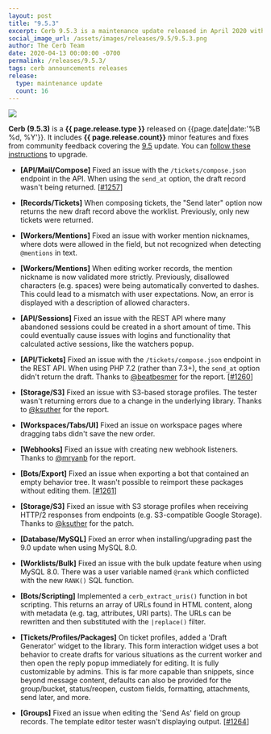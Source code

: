 ```yaml
---
layout: post
title: "9.5.3"
excerpt: Cerb 9.5.3 is a maintenance update released in April 2020 with 16 minor features and fixes from community feedback.
social_image_url: /assets/images/releases/9.5/9.5.3.png
author: The Cerb Team
date: 2020-04-13 00:00:00 -0700
permalink: /releases/9.5.3/
tags: cerb announcements releases
release:
  type: maintenance update
  count: 16
---
```


<div class="cerb-screenshot">
<img src="{{page.social_image_url}}" class="screenshot" style="max-width:500px;">
</div>

**Cerb (9.5.3)** is a **{{ page.release.type }}** released on {{page.date|date:'%B %d, %Y'}}. It includes **{{ page.release.count}}** minor features and fixes from community feedback covering the [9.5](/releases/9.5/) update.  You can [follow these instructions](/docs/upgrading/) to upgrade.

* **[API/Mail/Compose]** Fixed an issue with the `/tickets/compose.json` endpoint in the API. When using the `send_at` option, the draft record wasn't being returned. [[#1257](https://github.com/jstanden/cerb/issues/1257)]

* **[Records/Tickets]** When composing tickets, the "Send later" option now returns the new draft record above the worklist. Previously, only new tickets were returned.

* **[Workers/Mentions]** Fixed an issue with worker mention nicknames, where dots were allowed in the field, but not recognized when detecting `@mentions` in text.

* **[Workers/Mentions]** When editing worker records, the mention nickname is now validated more strictly. Previously, disallowed characters (e.g. spaces) were being automatically converted to dashes. This could lead to a mismatch with user expectations. Now, an error is displayed with a description of allowed characters.

* **[API/Sessions]** Fixed an issue with the REST API where many abandoned sessions could be created in a short amount of time. This could eventually cause issues with logins and functionality that calculated active sessions, like the watchers popup.

* **[API/Tickets]** Fixed an issue with the `/tickets/compose.json` endpoint in the REST API. When using PHP 7.2 (rather than 7.3+), the `send_at` option didn't return the draft. Thanks to [@beatbesmer](https://github.com/beatbesmer) for the report. [[#1260](https://github.com/jstanden/cerb/issues/1260)]

* **[Storage/S3]** Fixed an issue with S3-based storage profiles. The tester wasn't returning errors due to a change in the underlying library. Thanks to [@ksuther](https://github.com/ksuther) for the report.

* **[Workspaces/Tabs/UI]** Fixed an issue on workspace pages where dragging tabs didn't save the new order.

* **[Webhooks]** Fixed an issue with creating new webhook listeners. Thanks to [@mryanb](https://github.com/mryanb) for the report.

* **[Bots/Export]** Fixed an issue when exporting a bot that contained an empty behavior tree. It wasn't possible to reimport these packages without editing them. [[#1261](https://github.com/jstanden/cerb/issues/1261)]

* **[Storage/S3]** Fixed an issue with S3 storage profiles when receiving HTTP/2 responses from endpoints (e.g. S3-compatible Google Storage). Thanks to [@ksuther](https://github.com/ksuther) for the patch.

* **[Database/MySQL]** Fixed an error when installing/upgrading past the 9.0 update when using MySQL 8.0.

* **[Worklists/Bulk]** Fixed an issue with the bulk update feature when using MySQL 8.0. There was a user variable named `@rank` which conflicted with the new `RANK()` SQL function.

* **[Bots/Scripting]** Implemented a `cerb_extract_uris()` function in bot scripting. This returns an array of URLs found in HTML content, along with metadata (e.g. tag, attributes, URI parts). The URLs can be rewritten and then substituted with the `|replace()` filter.

* **[Tickets/Profiles/Packages]** On ticket profiles, added a 'Draft Generator' widget to the library. This form interaction widget uses a bot behavior to create drafts for various situations as the current worker and then open the reply popup immediately for editing. It is fully customizable by admins. This is far more capable than snippets, since beyond message content, defaults can also be provided for the group/bucket, status/reopen, custom fields, formatting, attachments, send later, and more.

* **[Groups]** Fixed an issue when editing the 'Send As' field on group records. The template editor tester wasn't displaying output. [[#1264](https://github.com/jstanden/cerb/issues/1264)]


